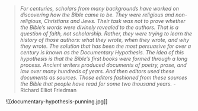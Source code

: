 
> _For centuries, scholars from many backgrounds have worked on discovering how the Bible came to be. They were religious and non-religious, Christians and Jews. Their task was not to prove whether the Bible’s words were divinely revealed to the authors. That is a question of faith, not scholarship. Rather, they were trying to learn the history of those authors: what they wrote, when they wrote, and why they wrote. The solution that has been the most persuasive for over a century is known as the Documentary Hypothesis. The idea of this hypothesis is that the Bible’s first books were formed through a long process. Ancient writers produced documents of poetry, prose, and law over many hundreds of years. And then editors used these documents as sources. Those editors fashioned from these sources the Bible that people have read for some two thousand years._
> -Richard Elliot Friedman

![[documentary-hypothesis-punning.jpg]]
